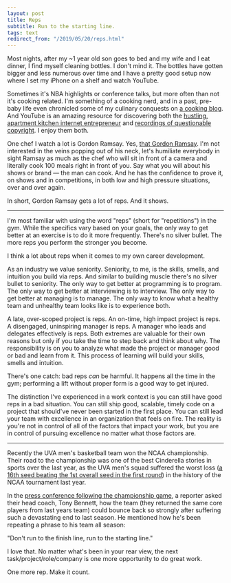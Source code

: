 ```yaml
---
layout: post
title: Reps
subtitle: Run to the starting line.
tags: text
redirect_from: "/2019/05/20/reps.html"
---
```


Most nights, after my ~1 year old son goes to bed and my wife and I eat dinner, I find myself cleaning bottles. I don't mind it. The bottles have gotten bigger and less numerous over time and I have a pretty good setup now where I set my iPhone on a shelf and watch YouTube.

Sometimes it's NBA highlights or conference talks, but more often than not it's cooking related. I'm something of a cooking nerd, and in a past, pre-baby life even chronicled some of my culinary conquests on [a cooking blog](http://www.fooddontlie.com). And YouTube is an amazing resource for discovering both the [hustling, apartment kitchen internet entrepreneur](https://www.youtube.com/user/coopernelson16) and [recordings of questionable copyright](https://www.youtube.com/playlist?list=PLEPZorkhO4nuhcXcMe1Bp5sIPBwrapc-O). I enjoy them both.

One chef I watch a lot is Gordon Ramsay. Yes, [that Gordon Ramsay](https://www.buzzfeed.com/richardhjames/gordon-ramsay-called-someone-an-idiot-sandwich-and-it-turned). I'm not interested in the veins popping out of his neck, let's humiliate everybody in sight Ramsay as much as the chef who will sit in front of a camera and literally cook 100 meals right in front of you. Say what you will about his shows or brand — the man can cook. And he has the confidence to prove it, on shows and in competitions, in both low and high pressure situations, over and over again.

In short, Gordon Ramsay gets a lot of reps. And it shows.

---

I'm most familiar with using the word "reps" (short for "repetitions") in the gym. While the specifics vary based on your goals, the only way to get better at an exercise is to do it more frequently. There's no silver bullet. The more reps you perform the stronger you become. 

I think a lot about reps when it comes to my own career development.

As an industry we value seniority. Seniority, to me, is the skills, smells, and intuition you build via reps. And similar to building muscle there's no silver bullet to seniority. The only way to get better at programming is to program. The only way to get better at interviewing is to interview. The only way to get better at managing is to manage. The only way to know what a healthy team and unhealthy team looks like is to experience both.

A late, over-scoped project is reps. An on-time, high impact project is reps. A disengaged, uninspiring manager is reps. A manager who leads and delegates effectively is reps. Both extremes are valuable for their own reasons but only if you take the time to step back and think about why. The responsibility is on you to analyze what made the project or manager good or bad and learn from it. This process of learning will build your skills, smells and intuition.

There's one catch: bad reps _can_ be harmful. It happens all the time in the gym; performing a lift without proper form is a good way to get injured. 

The distinction I've experienced in a work context is you can still have good reps in a bad situation. You can still ship good, scalable, timely code on a project that should've never been started in the first place. You can still lead your team with excellence in an organization that feels on fire. The reality is you're not in control of all of the factors that impact your work, but you are in control of pursuing excellence no matter what those factors are.

---

Recently the UVA men's basketball team won the NCAA championship. Their road to the championship was one of the best Cinderella stories in sports over the last year, as the UVA men's squad suffered the worst loss ([a 16th seed beating the 1st overall seed in the first round](https://en.m.wikipedia.org/wiki/2018_UMBC_vs._Virginia_men%27s_basketball_game)) in the history of the NCAA tournament last year.

In the [press conference following the championship game](https://youtu.be/knaE5GDIxCY), a reporter asked their head coach, Tony Bennett, how the team (they returned the same core players from last years team) could bounce back so strongly after suffering such a devastating end to last season. He mentioned how he's been repeating a phrase to his team all season:

"Don't run to the finish line, run to the starting line."

I love that. No matter what's been in your rear view, the next task/project/role/company is one more opportunity to do great work.

One more rep. Make it count.
